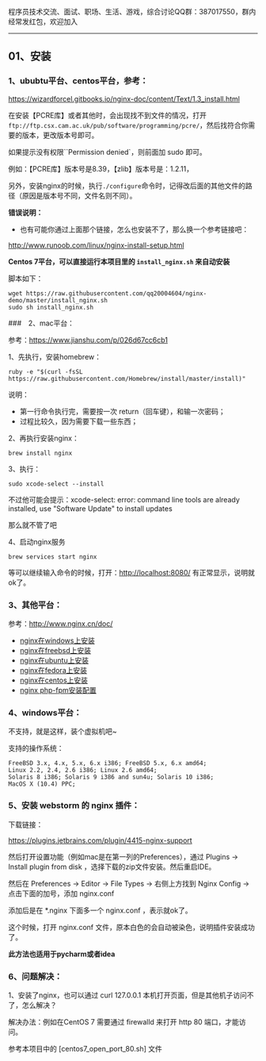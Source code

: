 程序员技术交流、面试、职场、生活、游戏，综合讨论QQ群：387017550，群内经常发红包，欢迎加入

---

## 01、安装

### 1、ububtu平台、centos平台，参考：

https://wizardforcel.gitbooks.io/nginx-doc/content/Text/1.3_install.html

在安装【PCRE库】或者其他时，会出现找不到文件的情况，打开 ``ftp://ftp.csx.cam.ac.uk/pub/software/programming/pcre/``，然后找符合你需要的版本，更改版本号即可。

如果提示没有权限``Permission denied`，则前面加 sudo 即可。

例如：【PCRE库】版本号是8.39，【zlib】版本号是：1.2.11，

另外，安装nginx的时候，执行``./configure``命令时，记得改后面的其他文件的路径（原因是版本号不同，文件名则不同）。

**错误说明：**

* 也有可能你通过上面那个链接，怎么也安装不了，那么换一个参考链接吧：

http://www.runoob.com/linux/nginx-install-setup.html

<b>Centos 7平台，可以直接运行本项目里的 ``install_nginx.sh`` 来自动安装</b>

脚本如下：

```
wget https://raw.githubusercontent.com/qq20004604/nginx-demo/master/install_nginx.sh
sudo sh install_nginx.sh
```

###　2、mac平台：

参考：https://www.jianshu.com/p/026d67cc6cb1

1、先执行，安装homebrew：

```
ruby -e "$(curl -fsSL https://raw.githubusercontent.com/Homebrew/install/master/install)"
```

说明：

* 第一行命令执行完，需要按一次 return（回车键），和输一次密码；
* 过程比较久，因为需要下载一些东西；

2、再执行安装nginx：

```
brew install nginx
```

3、执行：

```
sudo xcode-select --install
```

不过他可能会提示：xcode-select: error: command line tools are already installed, use "Software Update" to install updates

那么就不管了吧

4、启动nginx服务

```
brew services start nginx
```

等可以继续输入命令的时候，打开：<a href='http://localhost:8080/'>http://localhost:8080/</a> 有正常显示，说明就ok了。

### 3、其他平台：

参考：http://www.nginx.cn/doc/

<ul>
<li><a href="http://www.nginx.cn/doc/setup/nginx-windows.html">nginx在windows上安装</a></li>
<li><a href="http://www.nginx.cn/doc/setup/nginx-freebsd.html">nginx在freebsd上安装</a></li>
<li><a href="http://www.nginx.cn/doc/setup/nginx-ubuntu.html">nginx在ubuntu上安装</a></li>
<li><a href="http://www.nginx.cn/doc/setup/nginx-fedora.html">nginx在fedora上安装</a></li>
<li><a href="http://blog.s135.com/nginx_php_v5/" target="_blank">nginx在centos上安装</a></li>
<li><a href="http://www.nginx.cn/231.html" target="_blank" title="php-fpm安装配置">nginx php-fpm安装配置</a></li>
</ul>

### 4、windows平台：

不支持，就是这样，装个虚拟机吧~

支持的操作系统：

```$xslt
FreeBSD 3.x, 4.x, 5.x, 6.x i386; FreeBSD 5.x, 6.x amd64;
Linux 2.2, 2.4, 2.6 i386; Linux 2.6 amd64;
Solaris 8 i386; Solaris 9 i386 and sun4u; Solaris 10 i386;
MacOS X (10.4) PPC;
```

### 5、安装 webstorm 的 nginx 插件：

下载链接：

https://plugins.jetbrains.com/plugin/4415-nginx-support

然后打开设置功能（例如mac是在第一列的Preferences），通过 Plugins -> Install plugin from disk ，选择下载的zip文件安装。然后重启IDE。

然后在 Preferences -> Editor -> File Types -> 右侧上方找到 Nginx Config -> 点击下面的加号，添加 nginx.conf 

添加后是在 *.nginx 下面多一个 nginx.conf ，表示就ok了。

这个时候，打开 nginx.conf 文件，原本白色的会自动被染色，说明插件安装成功了。

<b>此方法也适用于pycharm或者idea</b>


### 6、问题解决：

1、安装了nginx，也可以通过 curl 127.0.0.1 本机打开页面，但是其他机子访问不了，怎么解决？

解决办法：例如在CentOS 7 需要通过 firewalld 来打开 http 80 端口，才能访问。

参考本项目中的 [centos7_open_port_80.sh] 文件